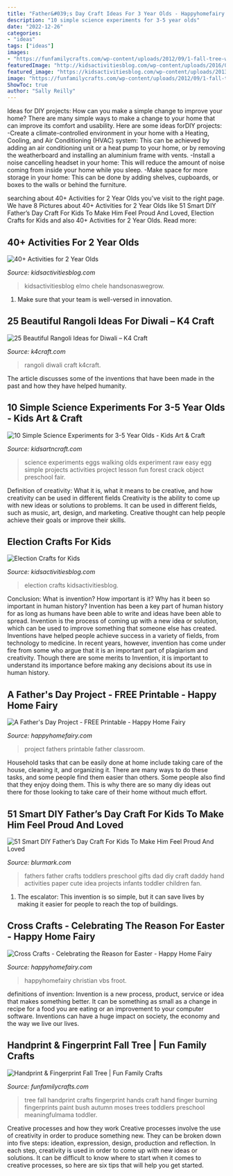 ```yaml
---
title: "Father&#039;s Day Craft Ideas For 3 Year Olds - Happyhomefairy Christian Vbs Froot"
description: "10 simple science experiments for 3-5 year olds"
date: "2022-12-26"
categories:
- "ideas"
tags: ["ideas"]
images:
- "https://funfamilycrafts.com/wp-content/uploads/2012/09/1-fall-tree-with-hands-and-fingerprints-400x546.jpg"
featuredImage: "http://kidsactivitiesblog.com/wp-content/uploads/2016/07/Election-Crafts-FB.jpg"
featured_image: "https://kidsactivitiesblog.com/wp-content/uploads/2013/03/40-activities-for-2-year-olds-feature.jpg"
image: "https://funfamilycrafts.com/wp-content/uploads/2012/09/1-fall-tree-with-hands-and-fingerprints-400x546.jpg"
ShowToc: true
author: "Sally Reilly"
---
```



Ideas for DIY projects: How can you make a simple change to improve your home?
There are many simple ways to make a change to your home that can improve its comfort and usability. Here are some ideas forDIY projects: 
-Create a climate-controlled environment in your home with a Heating, Cooling, and Air Conditioning (HVAC) system: This can be achieved by adding an air conditioning unit or a heat pump to your home, or by removing the weatherboard and installing an aluminium frame with vents. 
-Install a noise cancelling headset in your home: This will reduce the amount of noise coming from inside your home while you sleep. 
-Make space for more storage in your home: This can be done by adding shelves, cupboards, or boxes to the walls or behind the furniture.

	

		
searching about 40+ Activities for 2 Year Olds you've visit to the right page. We have 8 Pictures about 40+ Activities for 2 Year Olds like 51 Smart DIY Father’s Day Craft For Kids To Make Him Feel Proud And Loved, Election Crafts for Kids and also 40+ Activities for 2 Year Olds. Read more:
		
    
## 40+ Activities For 2 Year Olds

<img loading=lazy src="https://kidsactivitiesblog.com/wp-content/uploads/2013/03/40-activities-for-2-year-olds-feature.jpg" onerror="this.onerror=null;this.src='https://tse2.mm.bing.net/th?id=OIP.WiYAYcwWiRT1xdgAYQWJPQHaLG&amp;pid=15.1';" alt="40+ Activities for 2 Year Olds">

_Source: kidsactivitiesblog.com_

>kidsactivitiesblog elmo chele handsonaswegrow. 

	

1. Make sure that your team is well-versed in innovation.

    
## 25 Beautiful Rangoli Ideas For Diwali – K4 Craft

<img loading=lazy src="http://k4craft.com/wp-content/uploads/2017/02/25-Rangoli-Ideas-for-Diwali.jpg" onerror="this.onerror=null;this.src='https://tse4.mm.bing.net/th?id=OIP.hM9_pZWFELtrL-OhvMn3tAHaEK&amp;pid=15.1';" alt="25 Beautiful Rangoli Ideas for Diwali – K4 Craft">

_Source: k4craft.com_

>rangoli diwali craft k4craft. 

	

The article discusses some of the inventions that have been made in the past and how they have helped humanity.

    
## 10 Simple Science Experiments For 3-5 Year Olds - Kids Art &amp; Craft

<img loading=lazy src="http://kidsartncraft.com/wp-content/uploads/2017/08/Walking-on-Eggs-Science.jpg" onerror="this.onerror=null;this.src='https://tse1.mm.bing.net/th?id=OIP.Q4zUJXgsiJfT7c4LNL0GggHaLH&amp;pid=15.1';" alt="10 Simple Science Experiments for 3-5 Year Olds - Kids Art &amp; Craft">

_Source: kidsartncraft.com_

>science experiments eggs walking olds experiment raw easy egg simple projects activities project lesson fun forest crack object preschool fair. 

	

Definition of creativity: What it is, what it means to be creative, and how creativity can be used in different fields
Creativity is the ability to come up with new ideas or solutions to problems. It can be used in different fields, such as music, art, design, and marketing. Creative thought can help people achieve their goals or improve their skills.

    
## Election Crafts For Kids

<img loading=lazy src="http://kidsactivitiesblog.com/wp-content/uploads/2016/07/Election-Crafts-FB.jpg" onerror="this.onerror=null;this.src='https://tse3.mm.bing.net/th?id=OIP.h6Xnwo3-xCzgkAREPKWu4wHaD3&amp;pid=15.1';" alt="Election Crafts for Kids">

_Source: kidsactivitiesblog.com_

>election crafts kidsactivitiesblog. 

	

Conclusion: What is invention? How important is it? Why has it been so important in human history?
Invention has been a key part of human history for as long as humans have been able to write and ideas have been able to spread. Invention is the process of coming up with a new idea or solution, which can be used to improve something that someone else has created. Inventions have helped people achieve success in a variety of fields, from technology to medicine. In recent years, however, invention has come under fire from some who argue that it is an important part of plagiarism and creativity. Though there are some merits to Invention, it is important to understand its importance before making any decisions about its use in human history.

    
## A Father&#039;s Day Project - FREE Printable - Happy Home Fairy

<img loading=lazy src="http://happyhomefairy.com/wp-content/uploads/2015/06/fathers-day-project-free-printable.jpg" onerror="this.onerror=null;this.src='https://tse3.mm.bing.net/th?id=OIP.ROKc2cMkKvwf_uFs8lzl3QHaLH&amp;pid=15.1';" alt="A Father&#039;s Day Project - FREE Printable - Happy Home Fairy">

_Source: happyhomefairy.com_

>project fathers printable father classroom. 

	

Household tasks that can be easily done at home include taking care of the house, cleaning it, and organizing it. There are many ways to do these tasks, and some people find them easier than others. Some people also find that they enjoy doing them. This is why there are so many diy ideas out there for those looking to take care of their home without much effort.

    
## 51 Smart DIY Father’s Day Craft For Kids To Make Him Feel Proud And Loved

<img loading=lazy src="http://www.blurmark.com/wp-content/uploads/2017/05/Hand-Print-Carft.jpg" onerror="this.onerror=null;this.src='https://tse2.mm.bing.net/th?id=OIP.W95AcllBWffhr83pra4R7wHaJ4&amp;pid=15.1';" alt="51 Smart DIY Father’s Day Craft For Kids To Make Him Feel Proud And Loved">

_Source: blurmark.com_

>fathers father crafts toddlers preschool gifts dad diy craft daddy hand activities paper cute idea projects infants toddler children fan. 

	

1. The escalator: This invention is so simple, but it can save lives by making it easier for people to reach the top of buildings.

    
## Cross Crafts - Celebrating The Reason For Easter - Happy Home Fairy

<img loading=lazy src="https://happyhomefairy.com/wp-content/uploads/2011/03/img_7414-e13012762081071.jpg" onerror="this.onerror=null;this.src='https://tse1.mm.bing.net/th?id=OIP.3872wPndc0opz0UYpnQK6gHaJ4&amp;pid=15.1';" alt="Cross Crafts - Celebrating the Reason for Easter - Happy Home Fairy">

_Source: happyhomefairy.com_

>happyhomefairy christian vbs froot. 

	

definitions of invention:
Invention is a new process, product, service or idea that makes something better. It can be something as small as a change in recipe for a food you are eating or an improvement to your computer software. Inventions can have a huge impact on society, the economy and the way we live our lives.

    
## Handprint &amp; Fingerprint Fall Tree | Fun Family Crafts

<img loading=lazy src="https://funfamilycrafts.com/wp-content/uploads/2012/09/1-fall-tree-with-hands-and-fingerprints-400x546.jpg" onerror="this.onerror=null;this.src='https://tse1.mm.bing.net/th?id=OIP.WmeWM5nb8ErGQtE6LaXWNAHaKH&amp;pid=15.1';" alt="Handprint &amp; Fingerprint Fall Tree | Fun Family Crafts">

_Source: funfamilycrafts.com_

>tree fall handprint crafts fingerprint hands craft hand finger burning fingerprints paint bush autumn moses trees toddlers preschool meaningfulmama toddler. 

	

Creative processes and how they work
Creative processes involve the use of creativity in order to produce something new. They can be broken down into five steps: ideation, expression, design, production and reflection. In each step, creativity is used in order to come up with new ideas or solutions. It can be difficult to know where to start when it comes to creative processes, so here are six tips that will help you get started.

